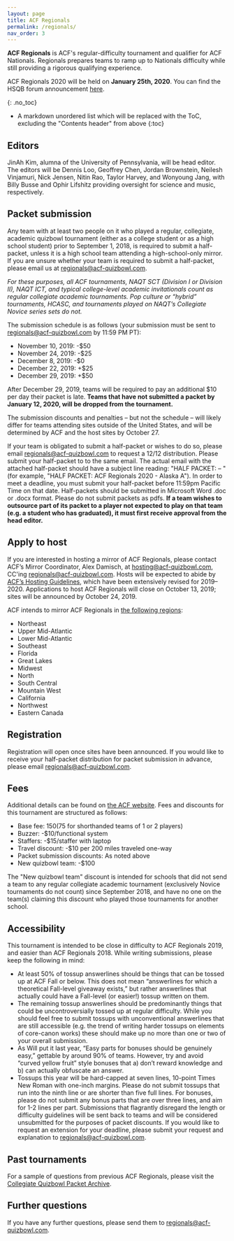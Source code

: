 ```yaml
---
layout: page
title: ACF Regionals
permalink: /regionals/
nav_order: 3
---
```


**ACF Regionals** is ACF's regular-difficulty tournament and qualifier for ACF Nationals. Regionals prepares teams to ramp up to Nationals difficulty while still providing a rigorous qualifying experience.

ACF Regionals 2020 will be held on **January 25th, 2020**. You can find the HSQB forum announcement [here](https://hsquizbowl.org/forums/viewtopic.php?f=8&t=23290).

{: .no_toc}
* A markdown unordered list which will be replaced with the ToC, excluding the "Contents header" from above
{:toc}

## Editors
JinAh Kim, alumna of the University of Pennsylvania, will be head editor. The editors will be Dennis Loo, Geoffrey Chen, Jordan Brownstein, Neilesh Vinjamuri, Nick Jensen, Nitin Rao, Taylor Harvey, and Wonyoung Jang, with Billy Busse and Ophir Lifshitz providing oversight for science and music, respectively.

## Packet submission
Any team with at least two people on it who played a regular, collegiate, academic quizbowl tournament (either as a college student or as a high school student) prior to September 1, 2018, is required to submit a half-packet, unless it is a high school team attending a high-school-only mirror. If you are unsure whether your team is required to submit a half-packet, please email us at [regionals@acf-quizbowl.com](mailto:regionals@acf-quizbowl.com).

*For these purposes, all ACF tournaments, NAQT SCT (Division I or Division II), NAQT ICT, and typical college-level academic invitationals count as regular collegiate academic tournaments. Pop culture or “hybrid” tournaments, HCASC, and tournaments played on NAQT’s Collegiate Novice series sets do not.*

The submission schedule is as follows (your submission must be sent to [regionals@acf-quizbowl.com](mailto:regionals@acf-quizbowl.com) by 11:59 PM PT):
- November 10, 2019: -$50
- November 24, 2019: -$25
- December 8, 2019: -$0
- December 22, 2019: +$25
- December 29, 2019: +$50

After December 29, 2019, teams will be required to pay an additional $10 per day their packet is late. **Teams that have not submitted a packet by January 12, 2020, will be dropped from the tournament.**

The submission discounts and penalties – but not the schedule – will likely differ for teams attending sites outside of the United States, and will be determined by ACF and the host sites by October 27.

If your team is obligated to submit a half-packet or wishes to do so, please email [regionals@acf-quizbowl.com](mailto:regionals@acf-quizbowl.com) to request a 12/12 distribution. Please submit your half-packet to to the same email. The actual email with the attached half-packet should have a subject line reading: "HALF PACKET: <Tournament Name> <Year> – <School Name> <Team Name or Letter>" (for example, "HALF PACKET: ACF Regionals 2020 - Alaska A"). In order to meet a deadline, you must submit your half-packet before 11:59pm Pacific Time on that date. Half-packets should be submitted in Microsoft Word .doc or .docx format. Please do not submit packets as pdfs. **If a team wishes to outsource part of its packet to a player not expected to play on that team (e.g. a student who has graduated), it must first receive approval from the head editor.**


## Apply to host
If you are interested in hosting a mirror of ACF Regionals, please contact ACF’s Mirror Coordinator, Alex Damisch, at [hosting@acf-quizbowl.com](mailto:hosting@acf-quizbowl.com), CC'ing [regionals@acf-quizbowl.com](mailto:regionals@acf-quizbowl.com). Hosts will be expected to abide by [ACF’s Hosting Guidelines](/hosting-guidelines), which have been extensively revised for 2019–2020. Applications to host ACF Regionals will close on October 13, 2019; sites will be announced by October 24, 2019.

ACF intends to mirror ACF Regionals in [the following regions](https://acf-quizbowl.com/hosting-guidelines/#regions-according-to-acf):
- Northeast
- Upper Mid-Atlantic
- Lower Mid-Atlantic
- Southeast
- Florida
- Great Lakes
- Midwest
- North
- South Central
- Mountain West
- California
- Northwest
- Eastern Canada

## Registration
Registration will open once sites have been announced. If you would like to receive your half-packet distribution for packet submission in advance, please email [regionals@acf-quizbowl.com](mailto:regionals@acf-quizbowl.com).

## Fees
Additional details can be found on [the ACF website](https://acf-quizbowl.com/hosting-guidelines/#finances). Fees and discounts for this tournament are structured as follows:
- Base fee: $150 ($75 for shorthanded teams of 1 or 2 players)
- Buzzer: -$10/functional system
- Staffers: -$15/staffer with laptop
- Travel discount: -$10 per 200 miles traveled one-way
- Packet submission discounts: As noted above
- New quizbowl team: -$100

The "New quizbowl team" discount is intended for schools that did not send a team to any regular collegiate academic tournament (exclusively Novice tournaments do not count) since September 2018, and have no one on the team(s) claiming this discount who played those tournaments for another school.

## Accessibility
This tournament is intended to be close in difficulty to ACF Regionals 2019, and easier than ACF Regionals 2018. While writing submissions, please keep the following in mind:
- At least 50% of tossup answerlines should be things that can be tossed up at ACF Fall or below. This does not mean “answerlines for which a theoretical Fall-level giveaway exists,” but rather answerlines that actually could have a Fall-level (or easier!) tossup written on them.
- The remaining tossup answerlines should be predominantly things that could be uncontroversially tossed up at regular difficulty. While you should feel free to submit tossups with unconventional answerlines that are still accessible (e.g. the trend of writing harder tossups on elements of core-canon works) these should make up no more than one or two of your overall submission.
- As Will put it last year, “Easy parts for bonuses should be genuinely easy,” gettable by around 90% of teams. However, try and avoid “curved yellow fruit” style bonuses that a) don’t reward knowledge and b) can actually obfuscate an answer.
- Tossups this year will be hard-capped at seven lines, 10-point Times New Roman with one-inch margins. Please do not submit tossups that run into the ninth line or are shorter than five full lines. For bonuses, please do not submit any bonus parts that are over three lines, and aim for 1-2 lines per part.
Submissions that flagrantly disregard the length or difficulty guidelines will be sent back to teams and will be considered unsubmitted for the purposes of packet discounts. If you would like to request an extension for your deadline, please submit your request and explanation to [regionals@acf-quizbowl.com](mailto:regionals@acf-quizbowl.com).

## Past tournaments
For a sample of questions from previous ACF Regionals, please visit the [Collegiate Quizbowl Packet Archive](http://hsquizbowl.org/db/questionsets/search/?name=ACF+Regionals&col=1&season=&archived=y).

## Further questions
If you have any further questions, please send them to [regionals@acf-quizbowl.com](mailto:regionals@acf-quizbowl.com).
